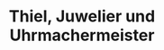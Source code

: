 ---
title: "Thiel, Juwelier und Uhrmachermeister"
url: /suederbrarup/thiel-juwelier-und-uhrmachermeister/
shop: Schmuck
---